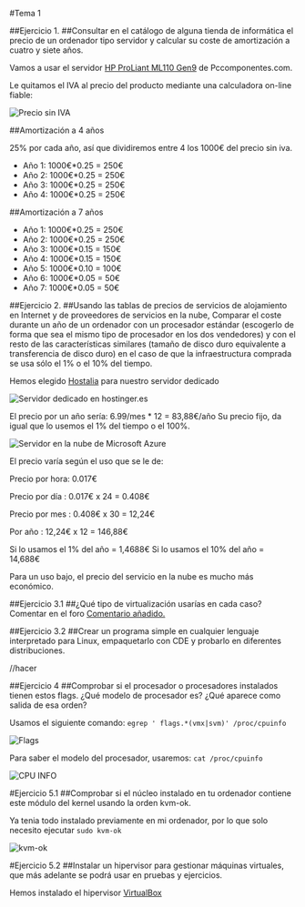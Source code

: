 #Tema 1

##Ejercicio 1.
##Consultar en el catálogo de alguna tienda de informática el precio de un ordenador tipo servidor y calcular su coste de amortización a cuatro y siete años.

Vamos a usar el servidor [HP ProLiant ML110 Gen9](http://www.pccomponentes.com/hp_proliant_ml110_gen9_e5_1620v3_4gb_1tb.html) de Pccomponentes.com.

Le quitamos el IVA al precio del producto mediante una calculadora on-line fiable:


![Precio sin IVA](https://i.gyazo.com/84556a8c3cd3de8fb6937a9db6dd139e.png "Precio sin IVA")



##Amortización a 4 años

25% por cada año, así que dividiremos entre 4 los 1000€ del precio sin iva.

- Año 1:	1000€*0.25 = 250€
- Año 2:	1000€*0.25 = 250€
- Año 3:	1000€*0.25 = 250€
- Año 4:	1000€*0.25 = 250€

##Amortización a 7 años

- Año 1:	1000€*0.25 = 250€
- Año 2:	1000€*0.25 = 250€
- Año 3:	1000€*0.15 = 150€
- Año 4:	1000€*0.15 = 150€
- Año 5:	1000€*0.10 = 100€
- Año 6:	1000€*0.05 = 50€
- Año 7:	1000€*0.05 = 50€

##Ejercicio 2.
##Usando las tablas de precios de servicios de alojamiento en Internet y de proveedores de servicios en la nube, Comparar el coste durante un año de un ordenador con un procesador estándar (escogerlo de forma que sea el mismo tipo de procesador en los dos vendedores) y con el resto de las características similares (tamaño de disco duro equivalente a transferencia de disco duro) en el caso de que la infraestructura comprada se usa sólo el 1% o el 10% del tiempo.


Hemos elegido [Hostalia](http://www.hostalia.com/dedicados) para nuestro servidor dedicado

![Servidor dedicado en hostinger.es](https://i.gyazo.com/8744a290041033716614c163379bada0.png)

El precio por un año sería: 6.99/mes * 12 = 83,88€/año
Su precio fijo, da igual que lo usemos el 1% del tiempo o el 100%.

![Servidor en la nube de Microsoft Azure](https://i.gyazo.com/373232c757ac705dfbe4fa7c9c2be2b7.png)

El precio varía según el uso que se le de:

Precio por hora: 0.017€

Precio por día : 0.017€ x 24 = 0.408€

Precio por mes : 0.408€ x 30 = 12,24€

Por año        : 12,24€ x 12 = 146,88€

Si lo usamos el 1% del año = 1,4688€
Si lo usamos el 10% del año = 14,688€

Para un uso bajo, el precio del servicio en la nube es mucho más económico.


##Ejercicio 3.1
##¿Qué tipo de virtualización usarías en cada caso? Comentar en el foro
[Comentario añadido.](https://github.com/JJ/IV-2015-16/issues/1#issuecomment-144691470)

##Ejercicio 3.2
##Crear un programa simple en cualquier lenguaje interpretado para Linux, empaquetarlo con CDE y probarlo en diferentes distribuciones.

//hacer


##Ejercicio 4
##Comprobar si el procesador o procesadores instalados tienen estos flags. ¿Qué modelo de procesador es? ¿Qué aparece como salida de esa orden?

Usamos el siguiente comando:
`egrep ' flags.*(vmx|svm)' /proc/cpuinfo`

![Flags](https://i.gyazo.com/8722665e59f3d4bf0d1758dd13517af4.png "flags")


Para saber el modelo del procesador, usaremos:
`cat /proc/cpuinfo` 

![CPU INFO](https://i.gyazo.com/a43bd4ff8094d24293c81749032e87cb.png "CPU INFO")

#Ejercicio 5.1
##Comprobar si el núcleo instalado en tu ordenador contiene este módulo del kernel usando la orden kvm-ok.

Ya tenia todo instalado previamente en mi ordenador, por lo que solo necesito ejecutar
`sudo kvm-ok`

![kvm-ok](https://i.gyazo.com/d1ab4c0e7c5ba7d30ecd7b7a52da3ac4.png "kvm-ok")

#Ejercicio 5.2
##Instalar un hipervisor para gestionar máquinas virtuales, que más adelante se podrá usar en pruebas y ejercicios.

Hemos instalado el hipervisor [VirtualBox](http://www.virtualbox.org)




















